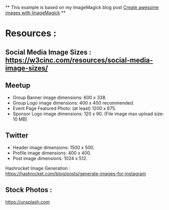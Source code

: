 
** This example is based on my ImageMagick blog post [Create awesome images with ImageMagick](https://www.cupofdev.com/create-awesome-images-with-imagemagick/) **

# Resources : 
## Social Media Image Sizes : https://w3cinc.com/resources/social-media-image-sizes/
## Meetup
* Group Banner image dimensions: 600 x 338.
* Group Logo image dimensions: 400 x 400 recommended.
* Event Page Featured Photo: (at least) 1200 x 675.
* Sponsor Logo image dimensions: 120 x 90.
(File image max upload size: 10 MB)

## Twitter
* Header image dimensions: 1500 x 500.
* Profile image dimensions: 400 x 400.
* Post image dimensions: 1024 x 512.

Hashrocket Image Generation : https://hashrocket.com/blog/posts/generate-images-for-instagram

## Stock Photos : 
https://unsplash.com
